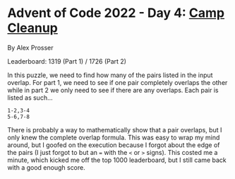 # Advent of Code 2022 - Day 4: [Camp Cleanup](https://adventofcode.com/2022/day/4)
By Alex Prosser

Leaderboard: 1319 (Part 1) / 1726 (Part 2)

In this puzzle, we need to find how many of the pairs listed in the input overlap. For part 1, we need to see if one pair completely overlaps the other while in part 2 we only need to see if there are any overlaps. Each pair is listed as such...

```
1-2,3-4
5-6,7-8
```

There is probably a way to mathematically show that a pair overlaps, but I only knew the complete overlap formula. This was easy to wrap my mind around, but I goofed on the execution because I forgot about the edge of the pairs (I just forgot to but an `=` with the `<` or `>` signs). This costed me a minute, which kicked me off the top 1000 leaderboard, but I still came back with a good enough score.